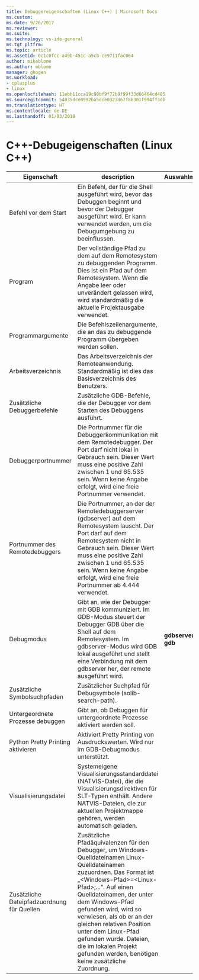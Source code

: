 ```yaml
---
title: Debuggereigenschaften (Linux C++) | Microsoft Docs
ms.custom: 
ms.date: 9/26/2017
ms.reviewer: 
ms.suite: 
ms.technology: vs-ide-general
ms.tgt_pltfrm: 
ms.topic: article
ms.assetid: 0c1c0fcc-a49b-451c-a5cb-ce9711fac064
author: mikeblome
ms.author: mblome
manager: ghogen
ms.workload:
- cplusplus
- linux
ms.openlocfilehash: 11ebb11cca19c98bf9f72b9f99f33d66464cd485
ms.sourcegitcommit: 54035dce0992ba5dce0323d67f86301f994ff3db
ms.translationtype: HT
ms.contentlocale: de-DE
ms.lasthandoff: 01/03/2018
---
```

# <a name="c-debugging-properties-linux-c"></a>C++-Debugeigenschaften (Linux C++)

Eigenschaft | description | Auswahlmöglichkeiten
--- | ---| ---
Befehl vor dem Start | Ein Befehl, der für die Shell ausgeführt wird, bevor das Debuggen beginnt und bevor der Debugger ausgeführt wird. Er kann verwendet werden, um die Debugumgebung zu beeinflussen.
Program | Der vollständige Pfad zu dem auf dem Remotesystem zu debuggenden Programm. Dies ist ein Pfad auf dem Remotesystem. Wenn die Angabe leer oder unverändert gelassen wird, wird standardmäßig die aktuelle Projektausgabe verwendet.
Programmargumente | Die Befehlszeilenargumente, die an das zu debuggende Programm übergeben werden sollen.
Arbeitsverzeichnis | Das Arbeitsverzeichnis der Remoteanwendung. Standardmäßig ist dies das Basisverzeichnis des Benutzers.
Zusätzliche Debuggerbefehle | Zusätzliche GDB-Befehle, die der Debugger vor dem Starten des Debuggens ausführt.
Debuggerportnummer | Die Portnummer für die Debuggerkommunikation mit dem Remotedebugger. Der Port darf nicht lokal in Gebrauch sein. Dieser Wert muss eine positive Zahl zwischen 1 und 65.535 sein. Wenn keine Angabe erfolgt, wird eine freie Portnummer verwendet.
Portnummer des Remotedebuggers | Die Portnummer, an der der Remotedebuggerserver (gdbserver) auf dem Remotesystem lauscht. Der Port darf auf dem Remotesystem nicht in Gebrauch sein. Dieser Wert muss eine positive Zahl zwischen 1 und 65.535 sein. Wenn keine Angabe erfolgt, wird eine freie Portnummer ab 4.444 verwendet.
Debugmodus | Gibt an, wie der Debugger mit GDB kommuniziert. Im GDB-Modus steuert der Debugger GDB über die Shell auf dem Remotesystem. Im gdbserver-Modus wird GDB lokal ausgeführt und stellt eine Verbindung mit dem gdbserver her, der remote ausgeführt wird. | **gdbserver**<br>**gdb**<br>
Zusätzliche Symbolsuchpfaden | Zusätzlicher Suchpfad für Debugsymbole (solib-search-path).
Untergeordnete Prozesse debuggen | Gibt an, ob Debuggen für untergeordnete Prozesse aktiviert werden soll.
Python Pretty Printing aktivieren | Aktiviert Pretty Printing von Ausdruckswerten. Wird nur im GDB-Debugmodus unterstützt.
Visualisierungsdatei | Systemeigene Visualisierungsstandarddatei (NATVIS-Datei), die die Visualisierungsdirektiven für SLT-Typen enthält. Andere NATVIS-Dateien, die zur aktuellen Projektmappe gehören, werden automatisch geladen.
Zusätzliche Dateipfadzuordnung für Quellen | Zusätzliche Pfadäquivalenzen für den Debugger, um Windows-Quelldateinamen Linux-Quelldateinamen zuzuordnen. Das Format ist „\<Windows-Pfad>=\<Linux-Pfad>;...“. Auf einen Quelldateinamen, der unter dem Windows-Pfad gefunden wird, wird so verwiesen, als ob er an der gleichen relativen Position unter dem Linux-Pfad gefunden wurde. Dateien, die im lokalen Projekt gefunden werden, benötigen keine zusätzliche Zuordnung.
